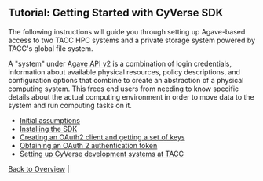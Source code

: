 Tutorial: Getting Started with CyVerse SDK
-------
The following instructions will guide you through setting up Agave-based access to two TACC HPC systems and a private storage system powered by TACC's global file system. 

A "system" under [Agave API v2](https://www.agaveapi.co/) is a combination of login credentials, information about available physical resources, policy descriptions, and configuration options that combine to create an abstraction of a physical computing system. This frees end users from needing to know specific details about the actual computing environment in order to move data to the system and run computing tasks on it.

* [Initial assumptions](getting-started-initial-assumptions.md)
* [Installing the SDK](getting-started-install-sdk.md)
* [Creating an OAuth2 client and getting a set of keys](getting-started-client-create.md)
* [Obtaining an OAuth 2 authentication token](getting-started-set-token.md)
* [Setting up CyVerse development systems at TACC](getting-started-systems.md)

[Back to Overview](../README.md) | 
